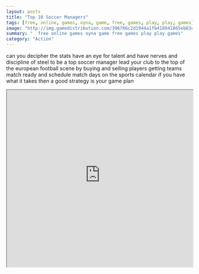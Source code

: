 ```yaml
---
layout: posts
title: "Top 10 Soccer Managers"
tags: [free, online, games, oyna, game, free, games, play, play, games]
image: "http://img.gamedistribution.com/396766c2d1944a1fb418941865eb83c6.jpg"
summary: "  free online games oyna game free games play play games"
category: "Action"
---
```


can you decipher the stats have an eye for talent and have nerves and discipline of steel to be a top soccer manager lead your club to the top of the european football scene by buying and selling players getting teams match ready and schedule match days on the sports calendar if you have what it takes then a good strategy is your game plan

<iframe width="100%" height="480px;" src="http://html5.gamedistribution.com/396766c2d1944a1fb418941865eb83c6/"></iframe>